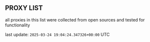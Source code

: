 ## PROXY LIST

all proxies in this list were collected from open sources and tested for functionality

last update: `2025-03-24 19:04:24.347326+00:00` UTC